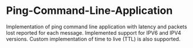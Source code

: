 # Ping-Command-Line-Application
Implementation of ping command line application with latency and packets lost reported for each message. Implemented support for IPV6 and IPV4 versions. Custom implementation of time to live (TTL) is also supported.
